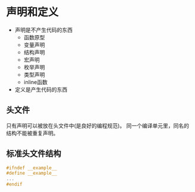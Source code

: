 # 声明和定义

* 声明是不产生代码的东⻄
    * 函数原型
    * 变量声明
    * 结构声明
    * 宏声明
    * 枚举声明
    * 类型声明
    * inline函数
* 定义是产生代码的东⻄

## 头⽂件
只有声明可以被放在头⽂件中(是良好的编程规范)。
同一个编译单元里，同名的结构不能被重复声明。

## 标准头文件结构
```c
#ifndef __example__
#define __example__
...
#endif
```